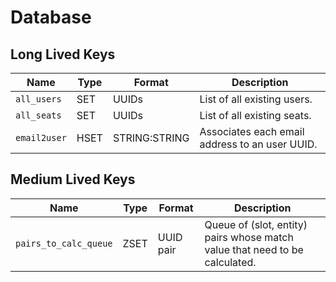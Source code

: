 # Database

## Long Lived Keys

| Name                  | Type   | Format        | Description                                          |
| --------------------- | ------ | ------------- | ---------------------------------------------------- |
| `all_users`           | SET    | UUIDs         | List of all existing users.                          |
| `all_seats`           | SET    | UUIDs         | List of all existing seats.                          |
| `email2user`          | HSET   | STRING:STRING | Associates each email address to an user UUID.       |

## Medium Lived Keys

| Name                   | Type   | Format        | Description                                                                 |
| ---------------------- | ------ | ------------- | --------------------------------------------------------------------------- |
| `pairs_to_calc_queue`  | ZSET   | UUID pair     | Queue of (slot, entity) pairs whose match value that need to be calculated. |
